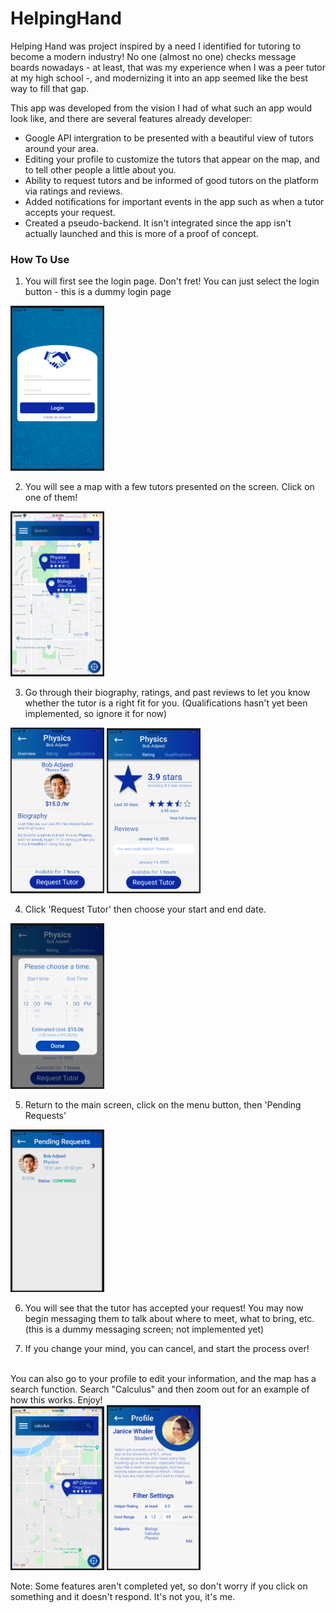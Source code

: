 # HelpingHand

Helping Hand was project inspired by a need I identified for tutoring to become a modern industry! No one (almost no one) checks message boards nowadays - at least, that was my experience when I was a peer tutor at my high school -, and modernizing it into an app seemed like the best way to fill that gap.

This app was developed from the vision I had of what such an app would look like, and there are several features already developer:

* Google API intergration to be presented with a beautiful view of tutors around your area.
* Editing your profile to customize the tutors that appear on the map, and to tell other people a little about you.
* Ability to request tutors and be informed of good tutors on the platform via ratings and reviews.
* Added notifications for important events in the app such as when a tutor accepts your request.
* Created a pseudo-backend. It isn't integrated since the app isn't actually launched and this is more of a proof of concept.



### How To Use

1. You will first see the login page. Don't fret! You can just select the login button - this is a dummy login page
<img src="https://github.com/Martin-Yushko/HelpingHand/blob/master/README_pictures/1.png" width="150">

2. You will see a map with a few tutors presented on the screen. Click on one of them!
<img src="https://github.com/Martin-Yushko/HelpingHand/blob/master/README_pictures/2.png" width="150">

3. Go through their biography, ratings, and past reviews to let you know whether the tutor is a right fit for you. (Qualifications hasn't yet been implemented, so ignore it for now)
<img src="https://github.com/Martin-Yushko/HelpingHand/blob/master/README_pictures/3.png" width="150">
<img src="https://github.com/Martin-Yushko/HelpingHand/blob/master/README_pictures/4.png" width="150">

4. Click 'Request Tutor' then choose your start and end date.
<img src="https://github.com/Martin-Yushko/HelpingHand/blob/master/README_pictures/5.png" width="150">

5. Return to the main screen, click on the menu button, then 'Pending Requests'
<img src="https://github.com/Martin-Yushko/HelpingHand/blob/master/README_pictures/6.png" width="150">

6. You will see that the tutor has accepted your request! You may now begin messaging them to talk about where to meet, what to bring, etc. (this is a dummy messaging screen; not implemented yet)

7. If you change your mind, you can cancel, and start the process over!

<br />
You can also go to your profile to edit your information, and the map has a search function. Search "Calculus" and then zoom out for an example of how this works. Enjoy!

<br />
<img src="https://github.com/Martin-Yushko/HelpingHand/blob/master/README_pictures/7.png" width="150">
<img src="https://github.com/Martin-Yushko/HelpingHand/blob/master/README_pictures/8.png" width="150">


Note: Some features aren't completed yet, so don't worry if you click on something and it doesn't respond. It's not you, it's me.
